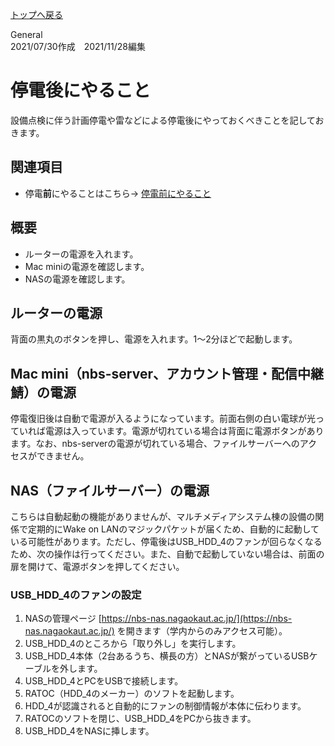 [トップへ戻る](../README.md)

General  
2021/07/30作成　2021/11/28編集

# 停電後にやること

設備点検に伴う計画停電や雷などによる停電後にやっておくべきことを記しておきます。


## 関連項目

- 停電**前**にやることはこちら→ [停電前にやること](./before-a-power-cut.md)


## 概要

- ルーターの電源を入れます。
- Mac miniの電源を確認します。
- NASの電源を確認します。


## ルーターの電源

背面の黒丸のボタンを押し、電源を入れます。1〜2分ほどで起動します。


## Mac mini（nbs-server、アカウント管理・配信中継鯖）の電源

停電復旧後は自動で電源が入るようになっています。前面右側の白い電球が光っていれば電源は入っています。電源が切れている場合は背面に電源ボタンがあります。なお、nbs-serverの電源が切れている場合、ファイルサーバーへのアクセスができません。


## NAS（ファイルサーバー）の電源

こちらは自動起動の機能がありませんが、マルチメディアシステム棟の設備の関係で定期的にWake on LANのマジックパケットが届くため、自動的に起動している可能性があります。ただし、停電後はUSB_HDD_4のファンが回らなくなるため、次の操作は行ってください。また、自動で起動していない場合は、前面の扉を開けて、電源ボタンを押してください。

### USB_HDD_4のファンの設定

1. NASの管理ページ [https://nbs-nas.nagaokaut.ac.jp/](https://nbs-nas.nagaokaut.ac.jp/) を開きます（学内からのみアクセス可能）。
1. USB_HDD_4のところから「取り外し」を実行します。
1. USB_HDD_4本体（2台あるうち、横長の方）とNASが繋がっているUSBケーブルを外します。
1. USB_HDD_4とPCをUSBで接続します。
1. RATOC（HDD_4のメーカー）のソフトを起動します。
1. HDD_4が認識されると自動的にファンの制御情報が本体に伝わります。
1. RATOCのソフトを閉じ、USB_HDD_4をPCから抜きます。
1. USB_HDD_4をNASに挿します。
